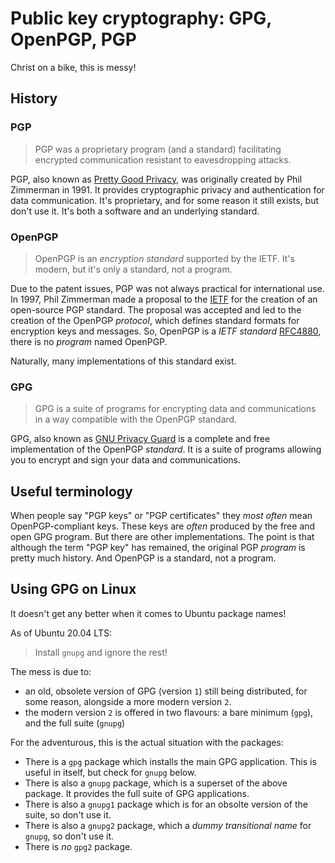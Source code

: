 # Public key cryptography: GPG, OpenPGP, PGP

Christ on a bike, this is messy!

## History

### PGP

> PGP was a proprietary program (and a standard) facilitating encrypted communication resistant to eavesdropping attacks.

PGP, also known as [Pretty Good Privacy][pgp], was originally created by Phil Zimmerman in 1991. It provides cryptographic privacy and authentication for data communication. It's proprietary, and for some reason it still exists, but don't use it. It's both a software and an underlying standard.

### OpenPGP

> OpenPGP is an _encryption standard_ supported by the IETF. It's modern, but it's only a standard, not a program.

Due to the patent issues, PGP was not always practical for international use. In 1997, Phil Zimmerman made a proposal to the [IETF][ietf] for the creation of an open-source PGP standard. The proposal was accepted and led to the creation of the OpenPGP _protocol_, which defines standard formats for encryption keys and messages. So, OpenPGP is a _IETF standard_ [RFC4880][rfc4880], there is no _program_ named OpenPGP.

Naturally, many implementations of this standard exist.

### GPG

> GPG is a suite of programs for encrypting data and communications in a way compatible with the OpenPGP standard.

GPG, also known as [GNU Privacy Guard][gpg] is a complete and free implementation of the OpenPGP _standard_. It is a suite of programs allowing you to encrypt and sign your data and communications.

[pgp]: https://en.wikipedia.org/wiki/Pretty_Good_Privacy
[ietf]: https://en.wikipedia.org/wiki/Internet_Engineering_Task_Force
[rfc4880]: https://tools.ietf.org/html/rfc4880
[gpg]: https://en.wikipedia.org/wiki/GNU_Privacy_Guard

## Useful terminology

When people say "PGP keys" or "PGP certificates" they _most often_ mean OpenPGP-compliant keys. These keys are _often_ produced by the free and open GPG program. But there are other implementations. The point is that although the term "PGP key" has remained, the original PGP _program_ is pretty much history. And OpenPGP is a standard, not a program.

## Using GPG on Linux

It doesn't get any better when it comes to Ubuntu package names!

As of Ubuntu 20.04 LTS:

> Install `gnupg` and ignore the rest!

The mess is due to:

* an old, obsolete version of GPG (version `1`) still being distributed, for some reason, alongside a more modern version `2`.
* the modern version `2` is offered in two flavours: a bare minimum (`gpg`), and the full suite (`gnupg`)

For the adventurous, this is the actual situation with the packages:

* There is a `gpg` package which installs the main GPG application. This is useful in itself, but check for `gnupg` below.
* There is also a `gnupg` package, which is a superset of the above package. It provides the full suite of GPG applications.
* There is also a `gnupg1` package which is for an obsolte version of the suite, so don't use it.
* There is also a `gnupg2` package, which a _dummy transitional name_ for `gnupg`, so don't use it.
* There is _no_ `gpg2` package.
